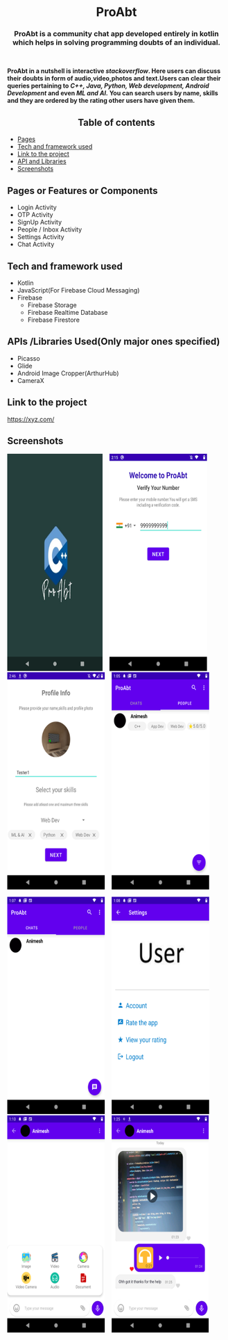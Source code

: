 <h1 align="center">ProAbt</h1>
<h3 align="center">ProAbt is a community chat app developed entirely in kotlin which helps in solving programming doubts of an individual.</h3>

<br>
<p><b>ProAbt in a nutshell is interactive <i>stackoverflow</i>. Here users can discuss their doubts in form of audio,video,photos and text.Users can clear their queries 
 pertaining to <i>C++, Java, Python, Web development, Android Development</i> and even <i>ML and AI.</i> You can search users by name, skills
and they are ordered by the rating other users have given them.
 <br/></b></p>

<h2 align="center">Table of contents </h2>

* <a href="#pagesorfeaturesorcomponents">Pages </a>
* <a href="#tech-and-framework-used">Tech and framework used </a>
* <a href="#link-to-the-project ">Link to the project  </a>
* <a href="#api ">API and Libraries</a>
* <a href="#screenshots">Screenshots </a>

## Pages or Features or Components
* Login Activity
* OTP Activity
* SignUp Activity
* People / Inbox Activity
* Settings Activity
* Chat Activity

 ## Tech and framework used
* Kotlin
* JavaScript(For Firebase Cloud Messaging)
* Firebase
   * Firebase Storage
   * Firebase Realtime Database
   * Firebase Firestore

## APIs /Libraries Used(Only major ones specified)
* Picasso
* Glide
* Android Image Cropper(ArthurHub)
* CameraX


## Link to the project 

https://xyz.com/

## Screenshots
<p float="left">
<img src="App Screenshots/1.png" width="220" height="500"/>
&nbsp;&nbsp;
<img src="App Screenshots/2.png" width="225" height="500"/>
&nbsp;&nbsp;
<img src="App Screenshots/3.png" width="225" height="500"/>
&nbsp;&nbsp;
<img src="App Screenshots/4.png" width="225" height="500"/>
 <br/>
 </p>

<p float="left">
<img src="App Screenshots/5.png" width="225" height="500"/>
&nbsp;&nbsp;
<img src="App Screenshots/6.png" width="225" height="500"/>
&nbsp;&nbsp;
<img src="App Screenshots/7.png" width="225" height="500"/>
&nbsp;&nbsp;
<img src="App Screenshots/8.png" width="224" height="500"/>
 <br/>
 </p>




